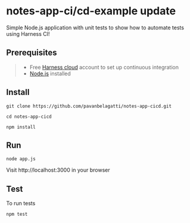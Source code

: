 # notes-app-ci/cd-example update
Simple Node.js application with unit tests to show how to automate tests using Harness CI!

## Prerequisites
> - Free [Harness cloud](https://www.harness.io/products/continuous-integration?utm_source=internal&utm_medium=social&utm_campaign=devadvocacy&utm_content=pavan_notes_article&utm_term=get-started) account to set up continuous integration 
> - [Node.js](https://nodejs.org/en/download/) installed 

## Install
```
git clone https://github.com/pavanbelagatti/notes-app-cicd.git 
```
```
cd notes-app-cicd
```
```
npm install
```

## Run
```
node app.js
```
Visit http://localhost:3000 in your browser

## Test
To run tests
```
npm test
```
